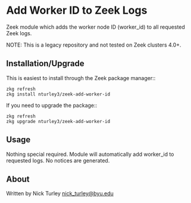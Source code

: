Add Worker ID to Zeek Logs
======================

Zeek module which adds the worker node ID (worker_id) to all requested Zeek logs.

NOTE: This is a legacy repository and not tested on Zeek clusters 4.0+.

Installation/Upgrade
------------

This is easiest to install through the Zeek package manager::

	zkg refresh
	zkg install nturley3/zeek-add-worker-id

If you need to upgrade the package::

	zkg refresh
	zkg upgrade nturley3/zeek-add-worker-id

Usage
-----

Nothing special required. Module will automatically add worker_id to requested logs.
No notices are generated.

About
-----

Written by Nick Turley <nick_turley@byu.edu>

